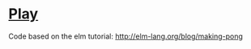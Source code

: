 # [Play](http://www.jeffreyleebaird.com/pong)

Code based on the elm tutorial: http://elm-lang.org/blog/making-pong
